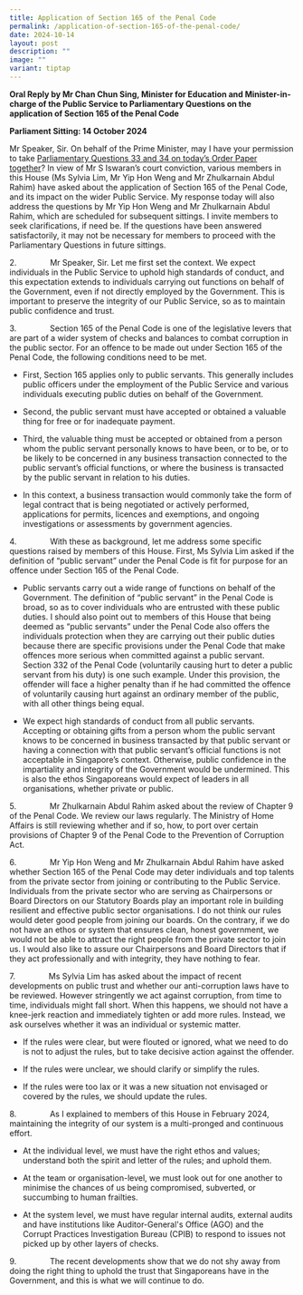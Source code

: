 ```yaml
---
title: Application of Section 165 of the Penal Code
permalink: /application-of-section-165-of-the-penal-code/
date: 2024-10-14
layout: post
description: ""
image: ""
variant: tiptap
---
```

<p><strong>Oral Reply by Mr Chan Chun Sing, Minister for Education and Minister-in-charge of the Public Service to Parliamentary Questions on the application of Section 165 of the Penal Code</strong>
</p>
<p></p>
<p><strong>Parliament Sitting: 14 October 2024</strong>
</p>
<p></p>
<p>Mr Speaker, Sir. On behalf of the Prime Minister, may I have your permission
to take <a href="https://www.parliament.gov.sg/docs/default-source/order-paper/orderpaper---14-oct-2024.pdf" rel="noopener nofollow" target="_blank">Parliamentary Questions 33 and 34 on today’s Order Paper together</a>?
In view of Mr S Iswaran’s court conviction, various members in this House
(Ms Sylvia Lim, Mr Yip Hon Weng and Mr Zhulkarnain Abdul Rahim) have asked
about the application of Section 165 of the Penal Code, and its impact
on the wider Public Service. My response today will also address the questions
by Mr Yip Hon Weng and Mr Zhulkarnain Abdul Rahim, which are scheduled
for subsequent sittings. I invite members to seek clarifications, if need
be. If the questions have been answered satisfactorily, it may not be necessary
for members to proceed with the Parliamentary Questions in future sittings.</p>
<p></p>
<p>2.&nbsp;&nbsp;&nbsp;&nbsp;&nbsp;&nbsp;&nbsp;&nbsp;&nbsp;&nbsp;&nbsp;&nbsp;&nbsp;&nbsp;
Mr Speaker, Sir. Let me first set the context. We expect individuals in
the Public Service to uphold high standards of conduct, and this expectation
extends to individuals carrying out functions on behalf of the Government,
even if not directly employed by the Government. This is important to preserve
the integrity of our Public Service, so as to maintain public confidence
and trust.</p>
<p></p>
<p>3.&nbsp;&nbsp;&nbsp;&nbsp;&nbsp;&nbsp;&nbsp;&nbsp;&nbsp;&nbsp;&nbsp;&nbsp;&nbsp;&nbsp;
Section 165 of the Penal Code is one of the legislative levers that are
part of a wider system of checks and balances to combat corruption in the
public sector. For an offence to be made out under Section 165 of the Penal
Code, the following conditions need to be met.</p>
<ul data-tight="true" class="tight">
<li>
<p>First, Section 165 applies only to public servants. This generally includes
public officers under the employment of the Public Service and various
individuals executing public duties on behalf of the Government.</p>
<p></p>
</li>
<li>
<p>Second, the public servant must have accepted or obtained a valuable thing
for free or for inadequate payment.</p>
<p></p>
</li>
<li>
<p>Third, the valuable thing must be accepted or obtained from a person whom
the public servant personally knows to have been, or to be, or to be likely
to be concerned in any business transaction connected to the public servant’s
official functions, or where the business is transacted by the public servant
in relation to his duties.</p>
<p></p>
</li>
<li>
<p>In this context, a business transaction would commonly take the form of
legal contract that is being negotiated or actively performed, applications
for permits, licences and exemptions, and ongoing investigations or assessments
by government agencies.</p>
</li>
</ul>
<p></p>
<p>4.&nbsp;&nbsp;&nbsp;&nbsp;&nbsp;&nbsp;&nbsp;&nbsp;&nbsp;&nbsp;&nbsp;&nbsp;&nbsp;&nbsp;
With these as background, let me address some specific questions raised
by members of this House. First, Ms Sylvia Lim asked if the definition
of “public servant” under the Penal Code is fit for purpose for an offence
under Section 165 of the Penal Code.</p>
<p></p>
<ul data-tight="true" class="tight">
<li>
<p>Public servants carry out a wide range of functions on behalf of the Government.
The definition of “public servant” in the Penal Code is broad, so as to
cover individuals who are entrusted with these public duties. I should
also point out to members of this House that being deemed as “public servants”
under the Penal Code also offers the individuals protection when they are
carrying out their public duties because there are specific provisions
under the Penal Code that make offences more serious when committed against
a public servant. Section 332 of the Penal Code (voluntarily causing hurt
to deter a public servant from his duty) is one such example. Under this
provision, the offender will face a higher penalty than if he had committed
the offence of voluntarily causing hurt against an ordinary member of the
public, with all other things being equal.</p>
<p></p>
</li>
<li>
<p>We expect high standards of conduct from all public servants. Accepting
or obtaining gifts from a person whom the public servant knows to be concerned
in business transacted by that public servant or having a connection with
that public servant’s official functions is not acceptable in Singapore’s
context. Otherwise, public confidence in the impartiality and integrity
of the Government would be undermined. This is also the ethos Singaporeans
would expect of leaders in all organisations, whether private or public.</p>
<p></p>
</li>
</ul>
<p>5.&nbsp;&nbsp;&nbsp;&nbsp;&nbsp;&nbsp;&nbsp;&nbsp;&nbsp;&nbsp;&nbsp;&nbsp;&nbsp;&nbsp;
Mr Zhulkarnain Abdul Rahim asked about the review of Chapter 9 of the Penal
Code. We review our laws regularly. The Ministry of Home Affairs is still
reviewing whether and if so, how, to port over certain provisions of Chapter
9 of the Penal Code to the Prevention of Corruption Act.</p>
<p>6.&nbsp;&nbsp;&nbsp;&nbsp;&nbsp;&nbsp;&nbsp;&nbsp;&nbsp;&nbsp;&nbsp;&nbsp;&nbsp;&nbsp;
Mr Yip Hon Weng and Mr Zhulkarnain Abdul Rahim have asked whether Section
165 of the Penal Code may deter individuals and top talents from the private
sector from joining or contributing to the Public Service. Individuals
from the private sector who are serving as Chairpersons or Board Directors
on our Statutory Boards play an important role in building resilient and
effective public sector organisations. I do not think our rules would deter
good people from joining our boards. On the contrary, if we do not have
an ethos or system that ensures clean, honest government, we would not
be able to attract the right people from the private sector to join us.
I would also like to assure our Chairpersons and Board Directors that if
they act professionally and with integrity, they have nothing to fear.</p>
<p>7.&nbsp;&nbsp;&nbsp;&nbsp;&nbsp;&nbsp;&nbsp;&nbsp;&nbsp;&nbsp;&nbsp;&nbsp;&nbsp;&nbsp;
Ms Sylvia Lim has asked about the impact of recent developments on public
trust and whether our anti-corruption laws have to be reviewed. However
stringently we act against corruption, from time to time, individuals might
fall short. When this happens, we should not have a knee-jerk reaction
and immediately tighten or add more rules. Instead, we ask ourselves whether
it was an individual or systemic matter.</p>
<ul data-tight="true" class="tight">
<li>
<p>If the rules were clear, but were flouted or ignored, what we need to
do is not to adjust the rules, but to take decisive action against the
offender.</p>
</li>
<li>
<p>If the rules were unclear, we should clarify or simplify the rules.</p>
</li>
<li>
<p>If the rules were too lax or it was a new situation not envisaged or covered
by the rules, we should update the rules.</p>
<p></p>
</li>
</ul>
<p>8.&nbsp;&nbsp;&nbsp;&nbsp;&nbsp;&nbsp;&nbsp;&nbsp;&nbsp;&nbsp;&nbsp;&nbsp;&nbsp;&nbsp;
As I explained to members of this House in February 2024, maintaining the
integrity of our system is a multi-pronged and continuous effort.</p>
<ul data-tight="true" class="tight">
<li>
<p>At the individual level, we must have the right ethos and values; understand
both the spirit and letter of the rules; and uphold them.</p>
</li>
<li>
<p>At the team or organisation-level, we must look out for one another to
minimise the chances of us being compromised, subverted, or succumbing
to human frailties.</p>
</li>
<li>
<p>At the system level, we must have regular internal audits, external audits
and have institutions like Auditor-General's Office (AGO) and the Corrupt
Practices Investigation Bureau (CPIB) to respond to issues not picked up
by other layers of checks.</p>
<p></p>
</li>
</ul>
<p>9.&nbsp;&nbsp;&nbsp;&nbsp;&nbsp;&nbsp;&nbsp;&nbsp;&nbsp;&nbsp;&nbsp;&nbsp;&nbsp;&nbsp;
The recent developments show that we do not shy away from doing the right
thing to uphold the trust that Singaporeans have in the Government, and
this is what we will continue to do.</p>
<p></p>